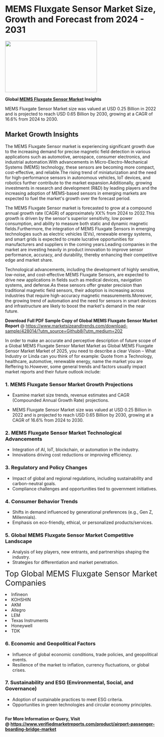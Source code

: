 <H1>MEMS Fluxgate Sensor Market Size, Growth and Forecast from 2024 - 2031</H1><img class="aligncenter size-medium wp-image-584254" src="https://thirdeyenews.in/wp-content/uploads/2024/09/Global-Market-Research-300x168.jpeg" alt="" width="300" height="168" /><p><strong>Global&nbsp;<a href="https://www.marketsizeandtrends.com/download-sample/428014/?utm_source=Github8j?utm_medium=202">MEMS Fluxgate Sensor Market</a> Insights</strong></p><p>MEMS Fluxgate Sensor Market size was valued at USD 0.25 Billion in 2022 and is projected to reach USD 0.65 Billion by 2030, growing at a CAGR of 16.6% from 2024 to 2030.</p><p><h2>Market Growth Insights</h2> <p>The MEMS Fluxgate Sensor market is experiencing significant growth due to the increasing demand for precise magnetic field detection in various applications such as automotive, aerospace, consumer electronics, and industrial automation.With advancements in Micro-Electro-Mechanical Systems (MEMS) technology, these sensors are becoming more compact, cost-effective, and reliable.The rising trend of miniaturization and the need for high-performance sensors in autonomous vehicles, IoT devices, and robotics further contribute to the market expansion.Additionally, growing investments in research and development (R&D) by leading players and the increasing adoption of MEMS-based sensors in emerging markets are expected to fuel the market's growth over the forecast period.</p> <p>The MEMS Fluxgate Sensor market is forecasted to grow at a compound annual growth rate (CAGR) of approximately XX% from 2024 to 2032.This growth is driven by the sensor's superior sensitivity, low power consumption, and ability to measure both static and dynamic magnetic fields.Furthermore, the integration of MEMS Fluxgate Sensors in emerging technologies such as electric vehicles (EVs), renewable energy systems, and smart grids is expected to create lucrative opportunities for manufacturers and suppliers in the coming years.Leading companies in the market are investing heavily in product innovation to improve sensor performance, accuracy, and durability, thereby enhancing their competitive edge and market share.</p> <p>Technological advancements, including the development of highly sensitive, low-noise, and cost-effective MEMS Fluxgate Sensors, are expected to drive new applications in fields such as medical devices, navigation systems, and defense.As these sensors offer greater precision than traditional magnetic field sensors, their adoption is increasing across industries that require high-accuracy magnetic measurements.Moreover, the growing trend of automation and the need for sensors in smart devices and infrastructure are likely to boost the market's demand in the near future.</p> <p><span class=""><strong>Download Full PDF Sample Copy of Global MEMS Fluxgate Sensor Market Report</strong> @ <a href="https://www.marketsizeandtrends.com/download-sample/428014/?utm_source=Github8j?utm_medium=202" target="_blank">https://www.marketsizeandtrends.com/download-sample/428014/?utm_source=Github8j?utm_medium=202</a></span></p><p>In order to make an accurate and perceptive description of future scope of a Global&nbsp;MEMS Fluxgate Sensor Market Market as Global&nbsp;MEMS Fluxgate Sensor Market Market of 2025, you need to describe a clear Vision &ndash; What Industry or Linda can you think of for example: Quote from a Technology, healthcare, automotive, renewable energy, name the market you are Reffering to.However, some general trends and factors usually impact market reports and their future outlook include:</p><h3>1.&nbsp;<strong>MEMS Fluxgate Sensor Market Growth Projections</strong></h3><ul><li>Examine market size trends, revenue estimates and CAGR (Compounded Annual Growth Rate) projections.</li><li><p>MEMS Fluxgate Sensor Market size was valued at USD 0.25 Billion in 2022 and is projected to reach USD 0.65 Billion by 2030, growing at a CAGR of 16.6% from 2024 to 2030.</p></li></ul><h3>2.&nbsp;<strong>MEMS Fluxgate Sensor Market Technological Advancements</strong></h3><ul><li>Integration of AI, IoT, blockchain, or automation in the industry.</li><li>Innovations driving cost reductions or improving efficiency.</li></ul><h3>3.&nbsp;<strong>Regulatory and Policy Changes</strong></h3><ul><li>Impact of global and regional regulations, including sustainability and carbon-neutral goals.</li><li>Compliance challenges and opportunities tied to government initiatives.</li></ul><h3>4.&nbsp;<strong>Consumer Behavior Trends</strong></h3><ul><li>Shifts in demand influenced by generational preferences (e.g., Gen Z, Millennials).</li><li>Emphasis on eco-friendly, ethical, or personalized products/services.</li></ul><h3>5.&nbsp;<strong>Global MEMS Fluxgate Sensor Market Competitive Landscape</strong></h3><ul><li>Analysis of key players, new entrants, and partnerships shaping the industry.</li><li>Strategies for differentiation and market penetration.</li></ul><p data-pm-slice="1 1 []"><span style="color: inherit; font-family: inherit; font-size: 25px;">Top Global MEMS Fluxgate Sensor Market Companies</span></p><div class="" data-test-id=""><p><li>Infineon</li><li> KOHSHIN</li><li> AKM</li><li> Allegro</li><li> LEM</li><li> Texas Instruments</li><li> Honeywell</li><li> TDK</li></p></div><h3>6.&nbsp;<strong>Economic and Geopolitical Factors</strong></h3><ul><li>Influence of global economic conditions, trade policies, and geopolitical events.</li><li>Resilience of the market to inflation, currency fluctuations, or global crises.</li></ul><h3>7.&nbsp;<strong>Sustainability and ESG (Environmental, Social, and Governance)</strong></h3><ul><li>Adoption of sustainable practices to meet ESG criteria.</li><li>Opportunities in green technologies and circular economy principles.</li></ul><h2><strong style="font-size: 14px;">For More Information or Query, Visit @&nbsp;</strong><a style="background-color: #ffffff; font-size: 14px;" href="https://www.marketsizeandtrends.com/report/mems-fluxgate-sensor-market/" target="_blank">https://www.verifiedmarketreports.com/product/airport-passenger-boarding-bridge-market</a></h2>
